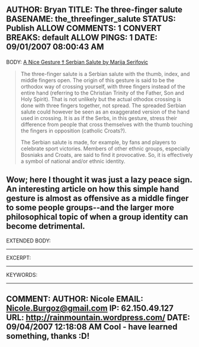 AUTHOR: Bryan
TITLE: The three-finger salute
BASENAME: the_threefinger_salute
STATUS: Publish
ALLOW COMMENTS: 1
CONVERT BREAKS: __default__
ALLOW PINGS: 1
DATE: 09/01/2007 08:00:43 AM
-----
BODY:
<a title="A Nice Gesture ｻ Serbian Salute by Marija ﾅerifovic" href="http://jeroenarendsen.nl/2007/05/serbian-salute-serifovic/">A Nice Gesture ｻ Serbian Salute by Marija Serifovic</a>

<blockquote>The three-finger salute is a Serbian salute with the thumb, index, and middle fingers open. The origin of this gesture is said to be the orthodox way of crossing yourself, with three fingers instead of the entire hand (referring to the Christian Trinity of the Father, Son and Holy Spirit). That is not unlikely but the actual othodox crossing is done with three fingers together, not spread. The spreaded Serbian salute could however be seen as an exaggerated version of the hand used in crossing. It is as if the Serbs, in this gesture, stress their difference from people that cross themselves with the thumb touching the fingers in opposition (catholic Croats?).

The Serbian salute is made, for example, by fans and players to celebrate sport victories. Members of other ethnic groups, especially Bosniaks and Croats, are said to find it provocative. So, it is effectively a symbol of national and/or ethnic identity.</blockquote>

Wow; here I thought it was just a lazy peace sign. An interesting article on how this simple hand gesture is almost as offensive as a middle finger to some people groups--and the larger more philosophical topic of when a group identity can become detrimental.
-----
EXTENDED BODY:

-----
EXCERPT:

-----
KEYWORDS:

-----

COMMENT:
AUTHOR: Nicole
EMAIL: Nicole.Burgoz@gmail.com
IP: 62.150.49.127
URL: http://rainmountain.wordpress.com/
DATE: 09/04/2007 12:18:08 AM
Cool - have learned something, thanks :D!
-----


